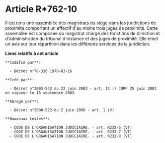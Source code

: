 # Article R*762-10

Il est tenu une assemblée des magistrats du siège dans les juridictions de proximité comportant un effectif d'au moins trois
juges de proximité. Cette assemblée est composée du magistrat chargé des fonctions de direction et d'administration du
tribunal d'instance et des juges de proximité. Elle émet un avis sur leur répartition dans les différents services de la
juridiction.

**Liens relatifs à cet article**

	**Codifié par**:

	  - Décret n°78-330 1978-03-16

	**Créé par**:

	  - Décret n°2003-542 du 23 juin 2003 - art. 13 () JORF 25 juin 2003 en vigueur le 15 septembre 2003

	**Abrogé par**:

	  - Décret n°2008-522 du 2 juin 2008 - art. 1 (V)

	**Nouveaux textes**:

	  - CODE DE L'ORGANISATION JUDICIAIRE. - art. R232-5 (VT)
	  - CODE DE L'ORGANISATION JUDICIAIRE. - art. R232-7 (VT)
	  - CODE DE L'ORGANISATION JUDICIAIRE. - art. R232-8 (VT)
